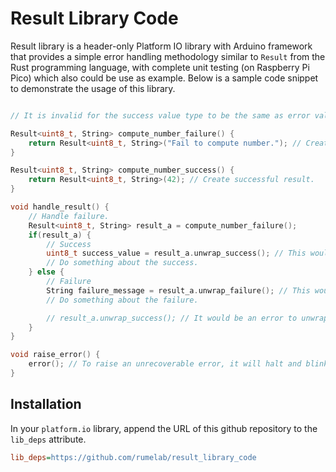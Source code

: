# Result Library Code

Result library is a header-only Platform IO library with Arduino framework
that provides a simple error handling methodology similar to `Result` from the Rust programming language,
with complete unit testing (on Raspberry Pi Pico) which also could be use as example.
Below is a sample code snippet to demonstrate the usage of this library.

```cpp

// It is invalid for the success value type to be the same as error value type.

Result<uint8_t, String> compute_number_failure() {
    return Result<uint8_t, String>("Fail to compute number."); // Create failure result.
}

Result<uint8_t, String> compute_number_success() {
    return Result<uint8_t, String>(42); // Create successful result.
}

void handle_result() {
    // Handle failure.
    Result<uint8_t, String> result_a = compute_number_failure();
    if(result_a) {
        // Success
        uint8_t success_value = result_a.unwrap_success(); // This would be a move assignment for movable objects.
        // Do something about the success.
    } else {
        // Failure
        String failure_message = result_a.unwrap_failure(); // This would be a move assignment for movable objects.
        // Do something about the failure.

        // result_a.unwrap_success(); // It would be an error to unwrap success value during a failure, it will halt and blink the builtin LED.
    }
}

void raise_error() {
    error(); // To raise an unrecoverable error, it will halt and blink the builtin LED.
}

```

## Installation

In your `platform.io` library, append the URL of this github repository to the `lib_deps` attribute.

```ini
lib_deps=https://github.com/rumelab/result_library_code
```
